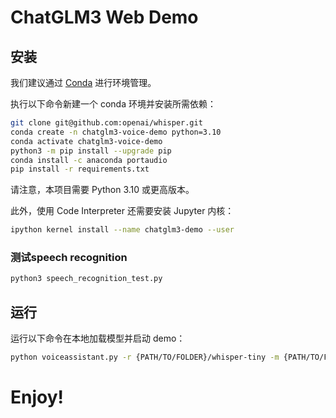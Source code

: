 # ChatGLM3 Web Demo


## 安装

我们建议通过 [Conda](https://docs.conda.io/en/latest/) 进行环境管理。

执行以下命令新建一个 conda 环境并安装所需依赖：

```bash
git clone git@github.com:openai/whisper.git
conda create -n chatglm3-voice-demo python=3.10
conda activate chatglm3-voice-demo
python3 -m pip install --upgrade pip
conda install -c anaconda portaudio
pip install -r requirements.txt
```

请注意，本项目需要 Python 3.10 或更高版本。

此外，使用 Code Interpreter 还需要安装 Jupyter 内核：

```bash
ipython kernel install --name chatglm3-demo --user
```

### 测试speech recognition

```bash
python3 speech_recognition_test.py
```

## 运行

运行以下命令在本地加载模型并启动 demo：

```bash
python voiceassistant.py -r {PATH/TO/FOLDER}/whisper-tiny -m {PATH/TO/FOLDER}/chatglm3-6b  -l english
```


# Enjoy!